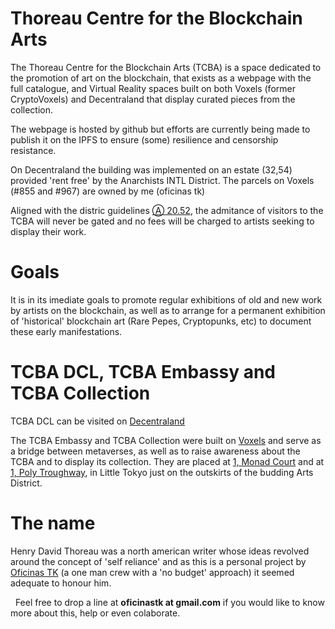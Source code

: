 # Thoreau Centre for the Blockchain Arts

The Thoreau Centre for the Blockchain Arts (TCBA) is a space dedicated to the promotion of art on the blockchain, that exists as a webpage with the full catalogue, and Virtual Reality spaces built on both Voxels (former CryptoVoxels) and Decentraland that display curated pieces from the collection.

The webpage is hosted by github but efforts are currently being made to publish it on the IPFS to ensure (some) resilience and censorship resistance.

On Decentraland the building was implemented on an estate (32,54) provided 'rent free' by the Anarchists INTL District. The parcels on Voxels (#855 and #967) are owned by me (oficinas tk)

Aligned with the distric guidelines [Ⓐ 20.52](https://github.com/decentraland/districts/issues/18), the admitance of visitors to the TCBA will never be gated and no fees will be charged to artists seeking to display their work.


# Goals

It is in its imediate goals to promote regular exhibitions of old and new work by artists on the blockchain, as well as to arrange for a permanent exhibition of 'historical' blockchain art (Rare Pepes, Cryptopunks, etc) to document these early manifestations.

# TCBA DCL, TCBA Embassy and TCBA Collection

TCBA DCL can be visited on [Decentraland](https://play.decentraland.org/?realm=dg&position=33%2C54&island=I4u50)

The TCBA Embassy and TCBA Collection were built on [Voxels](https://cryptovoxels.com) and serve as a bridge between metaverses, as well as to raise awareness about the TCBA and to display its collection. They are placed at [1, Monad Court](https://www.cryptovoxels.com/parcels/967) and at [1, Poly Troughway](https://www.cryptovoxels.com/parcels/855), in Little Tokyo just on the outskirts of the budding Arts District.

# The name

Henry David Thoreau was a north american writer whose ideas revolved around the concept of 'self reliance' and as this is a personal project by [Oficinas TK](https://oficinastk.github.io) (a one man crew with a 'no budget' approach) it seemed adequate to honour him. 

&nbsp;
Feel free to drop a line at **oficinastk at gmail.com** if you would like to know more about this, help or even colaborate.
